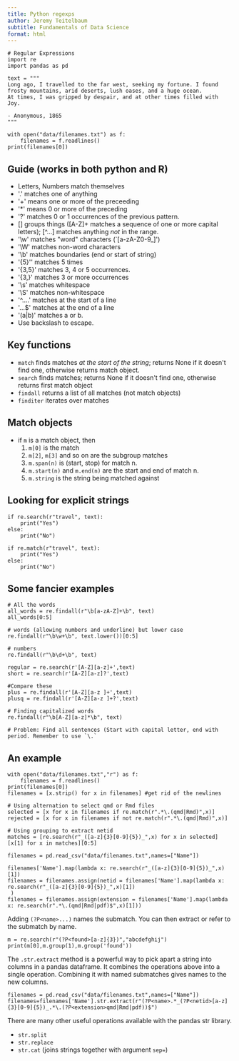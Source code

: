 ```yaml
---
title: Python regexps
author: Jeremy Teitelbaum
subtitle: Fundamentals of Data Science
format: html
---
```


```
# Regular Expressions
import re
import pandas as pd
```


```
text = """
Long ago, I travelled to the far west, seeking my fortune. I found
frosty mountains, arid deserts, lush oases, and a huge ocean.
At times, I was gripped by despair, and at other times filled with Joy.

- Anonymous, 1865
"""
```


```
with open("data/filenames.txt") as f:
    filenames = f.readlines()
print(filenames[0])
```

## Guide (works in both python and R)

- Letters, Numbers match themselves
- '.' matches one of anything
- '+' means one or more of the preceeding
- '*' means 0 or more of the preceding
- '?' matches 0 or 1 occurrences of the previous pattern.
- [] groups things ([A-Z]+ matches a sequence of one or more capital letters); [^...] matches anything *not* in the range. 
-  '\\w' matches "word" characters (`[a-zA-Z0-9_]')
- '\\W' matches non-word characters
- '\\b' matches boundaries (end or start of string)
- '{5}'' matches 5 times
- '{3,5}' matches 3, 4 or 5 occurrences. 
- '{3,}' matches 3 or more occurrences
- '\\s' matches whitespace
- '\\S' matches non-whitespace
- '^....' matches at the start of a line
- '...$' matches at the end of a line
- '(a|b)' matches a or b.
- Use backslash to escape. 


## Key functions

- `match` finds matches *at the start of the string*; returns None if it doesn't find one, otherwise returns match object.
- `search` finds matches; returns None if it doesn't find one, otherwise returns first match object
- `findall` returns a list of all matches (not match objects)
- `finditer` iterates over matches

## Match objects

- if `m` is a match object, then 
    1. `m[0]` is the match 
    2. `m[2]`, `m[3]` and so on are the subgroup matches
    3. `m.span(n)` is (start, stop) for match n.
    4. `m.start(n)` and `m.end(n)` are the start and end of match n.
    5. `m.string` is the string being matched against

## Looking for explicit strings


```
if re.search(r"travel", text):
    print("Yes")
else:
    print("No")

if re.match(r"travel", text):
    print("Yes")
else:
    print("No")
```

## Some fancier examples



```
# All the words
all_words = re.findall(r"\b[a-zA-Z]+\b", text)
all_words[0:5]
```


```
# words (allowing numbers and underline) but lower case
re.findall(r"\b\w+\b", text.lower())[0:5]
```


```
# numbers
re.findall(r"\b\d+\b", text)
```


```
regular = re.search(r'[A-Z][a-z]+',text)
short = re.search(r'[A-Z][a-z]?',text)
```


```
#Compare these
plus = re.findall(r'[A-Z][a-z ]+',text)
plusq = re.findall(r'[A-Z][a-z ]+?',text)
```


```
# Finding capitalized words
re.findall(r"\b[A-Z][a-z]*\b", text)
```


```
# Problem: Find all sentences (Start with capital letter, end with period. Remember to use `\.`
```

## An example


```
with open("data/filenames.txt","r") as f:
    filenames = f.readlines()
print(filenames[0])
filenames = [x.strip() for x in filenames] #get rid of the newlines
```


```
# Using alternation to select qmd or Rmd files
selected = [x for x in filenames if re.match(r".*\.(qmd|Rmd)",x)]
rejected = [x for x in filenames if not re.match(r".*\.(qmd|Rmd)",x)]
```


```
# Using grouping to extract netid
matches = [re.search(r"_([a-z]{3}[0-9]{5})_",x) for x in selected]
[x[1] for x in matches][0:5]
```


```
filenames = pd.read_csv("data/filenames.txt",names=["Name"])
```


```
filenames['Name'].map(lambda x: re.search(r"_([a-z]{3}[0-9]{5})_",x)[1])
filenames = filenames.assign(netid = filenames['Name'].map(lambda x: re.search(r"_([a-z]{3}[0-9]{5})_",x)[1])
 )
filenames = filenames.assign(extension = filenames['Name'].map(lambda x: re.search(r".*\.(qmd|Rmd|pdf)$",x)[1]))
```

Adding `(?P<name>...)` names the submatch.  You can then extract or refer to the submatch by name.


```
m = re.search(r"(?P<found>[a-z]{3})","abcdefghij")
print(m[0],m.group(1),m.group('found'))
```

The `.str.extract` method is a powerful way to pick apart a string into columns
in a pandas dataframe.  It combines the operations above into a single operation.  Combining it with named submatches gives names to the new columns.


```
filenames = pd.read_csv("data/filenames.txt",names=["Name"])
filenames=filenames['Name'].str.extract(r"(?P<name>.*_(?P<netid>[a-z]{3}[0-9]{5})_.*\.(?P<extension>qmd|Rmd|pdf))$")
```

There are many other useful operations available with the pandas str library.

- `str.split`
- `str.replace`
- `str.cat` (joins strings together with argument `sep=`)
